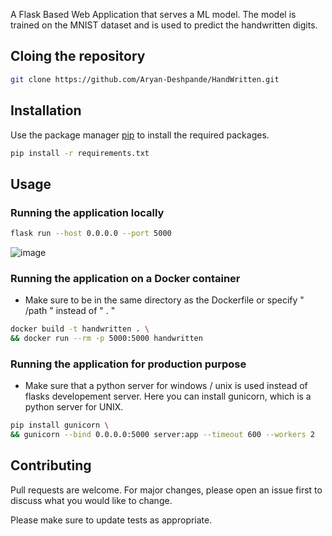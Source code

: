 A Flask Based Web Application that serves a ML model. 
The model is trained on the MNIST dataset and is used to predict the handwritten digits.

## Cloing the repository
```bash
git clone https://github.com/Aryan-Deshpande/HandWritten.git
```

## Installation

Use the package manager [pip](https://pip.pypa.io/en/stable/) to install the required packages.

```bash
pip install -r requirements.txt
```

## Usage
### Running the application locally

```sh
flask run --host 0.0.0.0 --port 5000
```
![image](https://cdn.discordapp.com/attachments/835750351621718030/1032880918777573406/unknown.png)

### Running the application on a Docker container

- Make sure to be in the same directory as the Dockerfile or specify " /path " instead of " . "
```sh
docker build -t handwritten . \ 
&& docker run --rm -p 5000:5000 handwritten
```

### Running the application for production purpose
- Make sure that a python server for windows / unix is used instead of flasks developement server. Here you can install gunicorn, which is a python server for UNIX.
```sh
pip install gunicorn \
&& gunicorn --bind 0.0.0.0:5000 server:app --timeout 600 --workers 2
```

## Contributing
Pull requests are welcome. For major changes, please open an issue first to discuss what you would like to change.

Please make sure to update tests as appropriate.
